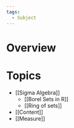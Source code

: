 ```yaml
---
tags:
  - Subject
---
```

# Overview

# Topics
- [[Sigma Algebra]]
	- [[Borel Sets in R]]
	- [[Ring of sets]]
- [[Content]]
- [[Measure]]